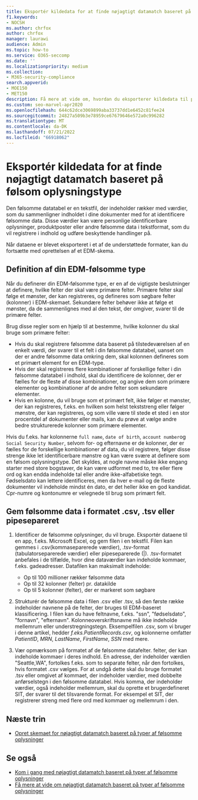 ```yaml
---
title: Eksportér kildedata for at finde nøjagtigt datamatch baseret på følsom oplysningstype
f1.keywords:
- NOCSH
ms.author: chrfox
author: chrfox
manager: laurawi
audience: Admin
ms.topic: how-to
ms.service: O365-seccomp
ms.date: ''
ms.localizationpriority: medium
ms.collection:
- M365-security-compliance
search.appverid:
- MOE150
- MET150
description: Få mere at vide om, hvordan du eksporterer kildedata til præcise datamatchbaserede følsomme oplysninger.
ms.custom: seo-marvel-apr2020
ms.openlocfilehash: 644c62dce3069899aba33737dd1e6452c81fee24
ms.sourcegitcommit: 24827a509b3e78959ce67679646e572a0c996282
ms.translationtype: MT
ms.contentlocale: da-DK
ms.lasthandoff: 07/21/2022
ms.locfileid: "66918062"
---
```

# <a name="export-source-data-for-exact-data-match-based-sensitive-information-type"></a>Eksportér kildedata for at finde nøjagtigt datamatch baseret på følsom oplysningstype


Den følsomme datatabel er en tekstfil, der indeholder rækker med værdier, som du sammenligner indholdet i dine dokumenter med for at identificere følsomme data. Disse værdier kan være personlige identificerbare oplysninger, produktposter eller andre følsomme data i tekstformat, som du vil registrere i indhold og udføre beskyttende handlinger på.

Når dataene er blevet eksporteret i et af de understøttede formater, kan du fortsætte med oprettelsen af et EDM-skema.

## <a name="defining-your-edm-sensitive-type"></a>Definition af din EDM-følsomme type

Når du definerer din EDM-følsomme type, er en af de vigtigste beslutninger at definere, hvilke felter der skal være primære felter. Primære felter skal følge et mønster, der kan registreres, og defineres som søgbare felter (kolonner) i EDM-skemaet. Sekundære felter behøver ikke at følge et mønster, da de sammenlignes med al den tekst, der omgiver, svarer til de primære felter.

Brug disse regler som en hjælp til at bestemme, hvilke kolonner du skal bruge som primære felter:

- Hvis du skal registrere følsomme data baseret på tilstedeværelsen af en enkelt værdi, der svarer til et felt i din følsomme datatabel, uanset om der er andre følsomme data omkring dem, skal kolonnen defineres som et primært element for en EDM-type. 
- Hvis der skal registreres flere kombinationer af forskellige felter i din følsomme datatabel i indhold, skal du identificere de kolonner, der er fælles for de fleste af disse kombinationer, og angive dem som primære elementer og kombinationer af de andre felter som sekundære elementer.
- Hvis en kolonne, du vil bruge som et primært felt, ikke følger et mønster, der kan registreres, f.eks. en hvilken som helst tekststreng eller følger mønstre, der kan registreres, og som ville være til stede et sted i en stor procentdel af dokumenter eller mails, kan du prøve at vælge andre bedre strukturerede kolonner som primære elementer.

Hvis du f.eks. har kolonnerne `full name`, `date of birth`, `account number`og `Social Security Number`, selvom for- og efternavne er de kolonner, der er fælles for de forskellige kombinationer af data, du vil registrere, følger disse strenge ikke let identificerbare mønstre og kan være svære at definere som en følsom oplysningstype. Det skyldes, at nogle navne måske ikke engang starter med store bogstaver, de kan være udformet med to, tre eller flere ord og kan endda indeholde tal eller andre ikke-alfabetiske tegn. Fødselsdato kan lettere identificeres, men da hver e-mail og de fleste dokumenter vil indeholde mindst én dato, er det heller ikke en god kandidat. Cpr-numre og kontonumre er velegnede til brug som primært felt.

## <a name="save-sensitive-data-in-csv-tsv-or-pipe-separated-format"></a>Gem følsomme data i formatet .csv, .tsv eller pipesepareret

1. Identificer de følsomme oplysninger, du vil bruge. Eksportér dataene til en app, f.eks. Microsoft Excel, og gem filen i en tekstfil. Filen kan gemmes i .csv(kommaseparerede værdier), .tsv-format (tabulatorseparerede værdier) eller pipeseparerede (|). .tsv-formatet anbefales i de tilfælde, hvor dine dataværdier kan indeholde kommaer, f.eks. gadeadresser.
Datafilen kan maksimalt indeholde:
   - Op til 100 millioner rækker følsomme data
   - Op til 32 kolonner (felter) pr. datakilde
   - Op til 5 kolonner (felter), der er markeret som søgbare

2. Strukturér de følsomme data i filen .csv eller .tsv, så den første række indeholder navnene på de felter, der bruges til EDM-baseret klassificering. I filen kan du have feltnavne, f.eks. "ssn", "fødselsdato", "fornavn", "efternavn". Kolonneoverskriftsnavne må ikke indeholde mellemrum eller understregningstegn. Eksempelfilen .csv, som vi bruger i denne artikel, hedder *f.eks.PatientRecords.csv*, og kolonnerne omfatter *PatientID*, *MRN*, *LastName*, *FirstName*, *SSN* med mere.

3. Vær opmærksom på formatet af de følsomme datafelter. felter, der kan indeholde kommaer i deres indhold. En adresse, der indeholder værdien "Seattle,WA", fortolkes f.eks. som to separate felter, når den fortolkes, hvis formatet .csv vælges. For at undgå dette skal du bruge formatet .tsv eller omgivet af kommaet, der indeholder værdier, med dobbelte anførselstegn i den følsomme datatabel. Hvis komma, der indeholder værdier, også indeholder mellemrum, skal du oprette et brugerdefineret SIT, der svarer til det tilsvarende format. For eksempel et SIT, der registrerer streng med flere ord med kommaer og mellemrum i den.

## <a name="next-step"></a>Næste trin

- [Opret skemaet for nøjagtigt datamatch baseret på typer af følsomme oplysninger](sit-get-started-exact-data-match-create-schema.md#create-the-schema-for-exact-data-match-based-sensitive-information-types)

## <a name="see-also"></a>Se også

- [Kom i gang med nøjagtigt datamatch baseret på typer af følsomme oplysninger](sit-get-started-exact-data-match-based-sits-overview.md#get-started-with-exact-data-match-based-sensitive-information-types)
- [Få mere at vide om nøjagtigt datamatch baseret på typer af følsomme oplysninger](sit-learn-about-exact-data-match-based-sits.md#learn-about-exact-data-match-based-sensitive-information-types)

